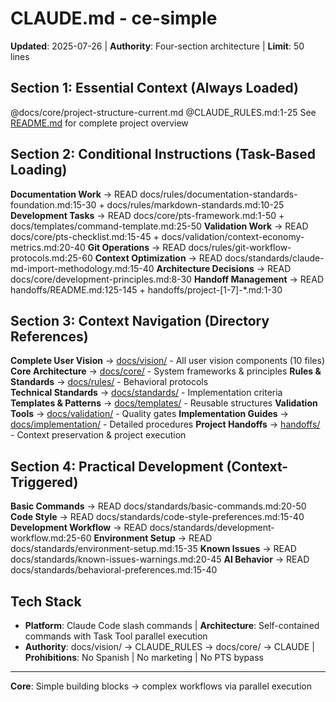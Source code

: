 # CLAUDE.md - ce-simple

**Updated**: 2025-07-26 | **Authority**: Four-section architecture | **Limit**: 50 lines

## Section 1: Essential Context (Always Loaded)
@docs/core/project-structure-current.md
@CLAUDE_RULES.md:1-25
See [README.md](README.md) for complete project overview

## Section 2: Conditional Instructions (Task-Based Loading)
**Documentation Work** → READ docs/rules/documentation-standards-foundation.md:15-30 + docs/rules/markdown-standards.md:10-25
**Development Tasks** → READ docs/core/pts-framework.md:1-50 + docs/templates/command-template.md:25-50
**Validation Work** → READ docs/core/pts-checklist.md:15-45 + docs/validation/context-economy-metrics.md:20-40
**Git Operations** → READ docs/rules/git-workflow-protocols.md:25-60
**Context Optimization** → READ docs/standards/claude-md-import-methodology.md:15-40
**Architecture Decisions** → READ docs/core/development-principles.md:8-30
**Handoff Management** → READ handoffs/README.md:125-145 + handoffs/project-[1-7]-*.md:1-30

## Section 3: Context Navigation (Directory References)
**Complete User Vision** → [docs/vision/](docs/vision/) - All user vision components (10 files)
**Core Architecture** → [docs/core/](docs/core/) - System frameworks & principles
**Rules & Standards** → [docs/rules/](docs/rules/) - Behavioral protocols  
**Technical Standards** → [docs/standards/](docs/standards/) - Implementation criteria
**Templates & Patterns** → [docs/templates/](docs/templates/) - Reusable structures
**Validation Tools** → [docs/validation/](docs/validation/) - Quality gates
**Implementation Guides** → [docs/implementation/](docs/implementation/) - Detailed procedures
**Project Handoffs** → [handoffs/](handoffs/) - Context preservation & project execution

## Section 4: Practical Development (Context-Triggered)
**Basic Commands** → READ docs/standards/basic-commands.md:20-50
**Code Style** → READ docs/standards/code-style-preferences.md:15-40
**Development Workflow** → READ docs/standards/development-workflow.md:25-60
**Environment Setup** → READ docs/standards/environment-setup.md:15-35
**Known Issues** → READ docs/standards/known-issues-warnings.md:20-45
**AI Behavior** → READ docs/standards/behavioral-preferences.md:15-40

## Tech Stack
- **Platform**: Claude Code slash commands | **Architecture**: Self-contained commands with Task Tool parallel execution
- **Authority**: docs/vision/ → CLAUDE_RULES → docs/core/ → CLAUDE | **Prohibitions**: No Spanish | No marketing | No PTS bypass

---

**Core**: Simple building blocks → complex workflows via parallel execution